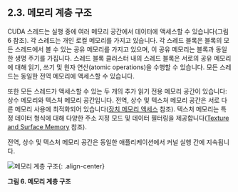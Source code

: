## 2.3. 메모리 계층 구조

CUDA 스레드는 실행 중에 여러 메모리 공간에서 데이터에 액세스할 수 있습니다(그림 6 참조). 각 스레드는 개인 로컬 메모리를 가지고 있습니다. 각 스레드 블록은 블록의 모든 스레드에서 볼 수 있는 공유 메모리를 가지고 있으며, 이 공유 메모리는 블록과 동일한 생명 주기를 가집니다. 스레드 블록 클러스터 내의 스레드 블록은 서로의 공유 메모리에 대해 읽기, 쓰기 및 원자 연산(atomic operations)을 수행할 수 있습니다. 모든 스레드는 동일한 전역 메모리에 액세스할 수 있습니다.

또한 모든 스레드가 액세스할 수 있는 두 개의 추가 읽기 전용 메모리 공간이 있습니다: 상수 메모리와 텍스처 메모리 공간입니다. 전역, 상수 및 텍스처 메모리 공간은 서로 다른 메모리 사용에 최적화되어 있습니다([장치 메모리 액세스](https://docs.nvidia.com/cuda/cuda-c-programming-guide/#device-memory-accesses) 참조). 텍스처 메모리는 특정 데이터 형식에 대해 다양한 주소 지정 모드 및 데이터 필터링을 제공합니다([Texture and Surface Memory](https://docs.nvidia.com/cuda/cuda-c-programming-guide/#texture-and-surface-memory) 참조).

전역, 상수 및 텍스처 메모리 공간은 동일한 애플리케이션에서 커널 실행 간에 지속됩니다.

![메모리 계층 구조](https://docs.nvidia.com/cuda/cuda-c-programming-guide/_images/memory-hierarchy.png){: .align-center}

**그림 6. 메모리 계층 구조**
